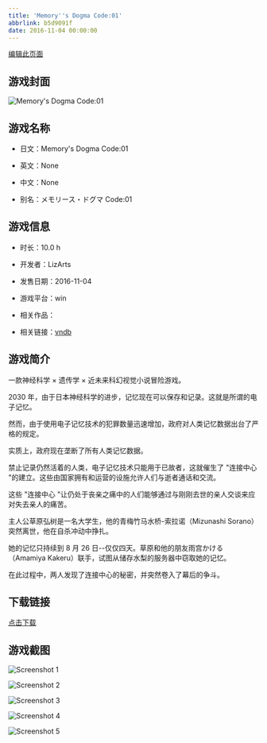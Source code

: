 ```yaml
---
title: 'Memory''s Dogma Code:01'
abbrlink: b5d9091f
date: 2016-11-04 00:00:00
---
```

[编辑此页面](https://github.com/ACG-3/ADV3-source/blob/main/source/_posts/Memory%27s%20Dogma%20Code01.md)

## 游戏封面

![Memory's Dogma Code:01](https://pan.timero.xyz/d/onedrive/img_lib_001/Memory's%20Dogma%20Code01_cover.avif)


## 游戏名称

- 日文：Memory's Dogma Code:01
- 英文：None
- 中文：None

- 别名：メモリース・ドグマ Code:01


## 游戏信息

- 时长：10.0 h
- 开发者：LizArts
- 发售日期：2016-11-04
- 游戏平台：win
- 相关作品：

- 相关链接：[vndb](https://vndb.org/v17655)


## 游戏简介

一款神经科学 × 遗传学 × 近未来科幻视觉小说冒险游戏。

2030 年，由于日本神经科学的进步，记忆现在可以保存和记录。这就是所谓的电子记忆。

然而，由于使用电子记忆技术的犯罪数量迅速增加，政府对人类记忆数据出台了严格的规定。

实质上，政府现在垄断了所有人类记忆数据。

禁止记录仍然活着的人类，电子记忆技术只能用于已故者，这就催生了 "连接中心 "的建立。这些由国家拥有和运营的设施允许人们与逝者通话和交流。

这些 "连接中心 "让仍处于丧亲之痛中的人们能够通过与刚刚去世的亲人交谈来应对失去亲人的痛苦。

主人公草原弘树是一名大学生，他的青梅竹马水桥-索拉诺（Mizunashi Sorano）突然离世，他在自杀冲动中挣扎。

她的记忆只持续到 8 月 26 日--仅仅四天。草原和他的朋友雨宫かける（Amamiya Kakeru）联手，试图从储存水梨的服务器中窃取她的记忆。

在此过程中，两人发现了连接中心的秘密，并突然卷入了幕后的争斗。


## 下载链接

[点击下载](https://pan.timero.xyz/onedrive/adv_lib_001/Memory%27s%20Dogma%20Code01)


## 游戏截图


![Screenshot 1](https://pan.timero.xyz/d/onedrive/img_lib_001/Memory's%20Dogma%20Code01_Screenshot_1.avif)

![Screenshot 2](https://pan.timero.xyz/d/onedrive/img_lib_001/Memory's%20Dogma%20Code01_Screenshot_2.avif)

![Screenshot 3](https://pan.timero.xyz/d/onedrive/img_lib_001/Memory's%20Dogma%20Code01_Screenshot_3.avif)

![Screenshot 4](https://pan.timero.xyz/d/onedrive/img_lib_001/Memory's%20Dogma%20Code01_Screenshot_4.avif)

![Screenshot 5](https://pan.timero.xyz/d/onedrive/img_lib_001/Memory's%20Dogma%20Code01_Screenshot_5.avif)

